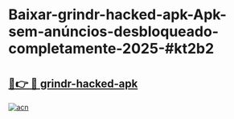 # Baixar-grindr-hacked-apk-Apk-sem-anúncios-desbloqueado-completamente-2025-#kt2b2

# <h2><a href="https://ainizakaria.my?title=grindr-hacked-apk&ref=24M">🔗👉 🔴 grindr-hacked-apk</a></h2>

[![acn](https://github.com/user-attachments/assets/0f9c940e-d8b0-45ae-aac7-cd30a18b3e1c)](https://ainizakaria.my?title=grindr-hacked-apk&ref=24M)

